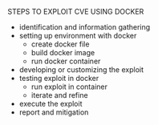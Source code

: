 STEPS TO EXPLOIT CVE USING DOCKER

- identification and information gathering
- setting up environment with docker
  - create docker file
  - build docker image
  - run docker container
- developing or customizing the exploit
- testing exploit in docker
  - run exploit in container
  - iterate and refine
- execute the exploit
- report and mitigation









